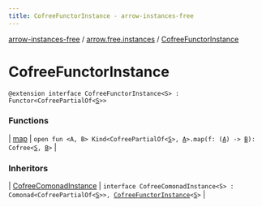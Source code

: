 ```yaml
---
title: CofreeFunctorInstance - arrow-instances-free
---
```


[arrow-instances-free](../../index.html) / [arrow.free.instances](../index.html) / [CofreeFunctorInstance](./index.html)

# CofreeFunctorInstance

`@extension interface CofreeFunctorInstance<S> : Functor<CofreePartialOf<`[`S`](index.html#S)`>>`

### Functions

| [map](map.html) | `open fun <A, B> Kind<CofreePartialOf<`[`S`](index.html#S)`>, `[`A`](map.html#A)`>.map(f: (`[`A`](map.html#A)`) -> `[`B`](map.html#B)`): Cofree<`[`S`](index.html#S)`, `[`B`](map.html#B)`>` |

### Inheritors

| [CofreeComonadInstance](../-cofree-comonad-instance/index.html) | `interface CofreeComonadInstance<S> : Comonad<CofreePartialOf<`[`S`](../-cofree-comonad-instance/index.html#S)`>>, `[`CofreeFunctorInstance`](./index.html)`<`[`S`](../-cofree-comonad-instance/index.html#S)`>` |

